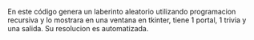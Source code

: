 En este código genera un laberinto aleatorio utilizando programacion recursiva y lo mostrara en una ventana en tkinter, tiene 1 portal, 1 trivia y una salida.
Su resolucion es automatizada.
